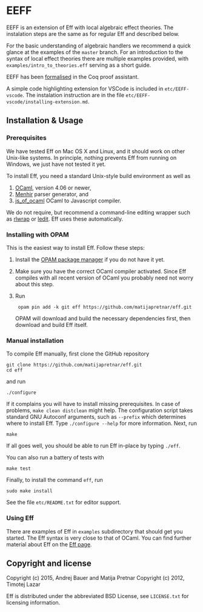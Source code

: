 EEFF
===

EEFF is an extension of Eff with local algebraic effect theories. The instalation steps are the same as for regular Eff and described below.  

For the basic understanding of algebraic handlers we recommend a quick glance at the examples of the `master` branch. For an introduction to the syntax of local effect theories there are multiple examples provided, with `examples/intro_to_theories.eff` serving as a short guide.

EEFF has been [formalised](https://github.com/zigaLuksic/eeff-formalization) in the Coq proof assistant.

A simple code highlighting extension for VSCode is included in `etc/EEFF-vscode`. The instalation instruction are in the file `etc/EEFF-vscode/installing-extension.md`.

Installation & Usage
--------------------

### Prerequisites

We have tested Eff on Mac OS X and Linux, and it should work on other
Unix-like systems. In principle, nothing prevents Eff from running
on Windows, we just have not tested it yet.

To install Eff, you need a standard Unix-style build environment as well as

1. [OCaml](https://ocaml.org/), version 4.06 or newer,
2. [Menhir](http://gallium.inria.fr/~fpottier/menhir/) parser generator, and
3. [js_of_ocaml](http://ocsigen.org/js_of_ocaml/) OCaml to Javascript compiler.

We do not require, but recommend a command-line editing wrapper such as
[rlwrap](http://freecode.com/projects/rlwrap) or
[ledit](http://cristal.inria.fr/~ddr/ledit/). Eff uses these automatically.

### Installing with OPAM

This is the easiest way to install Eff. Follow these steps:

1. Install the [OPAM package manager](http://opam.ocamlpro.com) if you do not have it yet.

2. Make sure you have the correct OCaml compiler activated. Since Eff compiles with all recent version of OCaml you probably need not worry about this step.

3. Run

        opam pin add -k git eff https://github.com/matijapretnar/eff.git

   OPAM will download and build the necessary dependencies first, then download
   and build Eff itself.

### Manual installation

To compile Eff manually, first clone the GitHub repository

    git clone https://github.com/matijapretnar/eff.git
    cd eff

and run

    ./configure

If it complains you will have to install missing prerequisites. In case of
problems, `make clean distclean` might help. The configuration script takes
standard GNU Autoconf arguments, such as `--prefix` which determines where to
install Eff. Type `./configure --help` for more information. Next, run

    make

If all goes well, you should be able to run Eff in-place by typing `./eff`.

You can also run a battery of tests with

    make test

Finally, to install the command `eff`, run

    sudo make install

See the file `etc/README.txt` for editor support.

### Using Eff

There are examples of Eff in `examples` subdirectory that should get you started. The Eff
syntax is very close to that of OCaml. You can find further material about Eff on the [Eff page](http://www.eff-lang.org/).

Copyright and license
---------------------

Copyright (c) 2015, Andrej Bauer and Matija Pretnar
Copyright (c) 2012, Timotej Lazar

Eff is distributed under the abbreviated BSD License, see `LICENSE.txt` for
licensing information.
